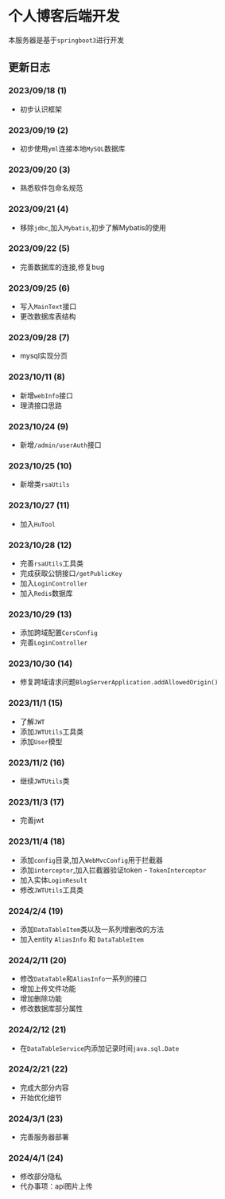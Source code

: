 # 个人博客后端开发
本服务器是基于`springboot3`进行开发

## 更新日志
### 2023/09/18 (1)
- 初步认识框架

### 2023/09/19 (2)
- 初步使用`yml`连接本地`MySQL`数据库

### 2023/09/20 (3)
- 熟悉软件包命名规范

### 2023/09/21 (4)
- 移除`jdbc`,加入`Mybatis`,初步了解Mybatis的使用

### 2023/09/22 (5)
- 完善数据库的连接,修复bug

### 2023/09/25 (6)
- 写入`MainText`接口
- 更改数据库表结构

### 2023/09/28 (7)
- mysql实现分页

### 2023/10/11 (8)
- 新增`webInfo`接口
- 理清接口思路

### 2023/10/24 (9)
- 新增`/admin/userAuth`接口

### 2023/10/25 (10)
- 新增类`rsaUtils`

### 2023/10/27 (11)
- 加入`HuTool`

### 2023/10/28 (12)
- 完善`rsaUtils`工具类
- 完成获取公钥接口`/getPublicKey`
- 加入`LoginController`
- 加入`Redis`数据库

### 2023/10/29 (13)
- 添加跨域配置`CorsConfig`
- 完善`LoginController`

### 2023/10/30 (14)
- 修复跨域请求问题`BlogServerApplication.addAllowedOrigin()`

### 2023/11/1 (15)
- 了解`JWT`
- 添加`JWTUtils`工具类
- 添加`User`模型

### 2023/11/2 (16)
- 继续`JWTUtils`类

### 2023/11/3 (17)
- 完善jwt

### 2023/11/4 (18)
- 添加`config`目录,加入`WebMvcConfig`用于拦截器
- 添加`interceptor`,加入拦截器验证token - `TokenInterceptor`
- 加入实体`LoginResult`
- 修改`JWTUtils`工具类

### 2024/2/4 (19)
- 添加`DataTableItem`类以及一系列增删改的方法
- 加入entity `AliasInfo` 和 `DataTableItem`

### 2024/2/11 (20)
- 修改`DataTable`和`AliasInfo`一系列的接口
- 增加上传文件功能
- 增加删除功能
- 修改数据库部分属性

### 2024/2/12 (21)
- 在`DataTableService`内添加记录时间`java.sql.Date`

### 2024/2/21 (22)
- 完成大部分内容
- 开始优化细节

### 2024/3/1 (23)
- 完善服务器部署

### 2024/4/1 (24)
- 修改部分隐私
- 代办事项：api图片上传